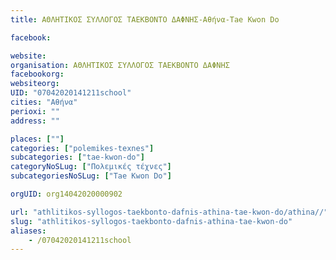 ```yaml
---
title: ΑΘΛΗΤΙΚΟΣ ΣΥΛΛΟΓΟΣ ΤΑΕΚΒΟΝΤΟ ΔΑΦΝΗΣ-Αθήνα-Tae Kwon Do

facebook:

website:
organisation: ΑΘΛΗΤΙΚΟΣ ΣΥΛΛΟΓΟΣ ΤΑΕΚΒΟΝΤΟ ΔΑΦΝΗΣ
facebookorg:
websiteorg:
UID: "07042020141211school"
cities: "Αθήνα"
perioxi: ""
address: ""

places: [""]
categories: ["polemikes-texnes"]
subcategories: ["tae-kwon-do"]
categoryNoSLug: ["Πολεμικές τέχνες"]
subcategoriesNoSLug: ["Tae Kwon Do"]

orgUID: org14042020000902

url: "athlitikos-syllogos-taekbonto-dafnis-athina-tae-kwon-do/athina//"
slug: "athlitikos-syllogos-taekbonto-dafnis-athina-tae-kwon-do"
aliases:
    - /07042020141211school
---
```





